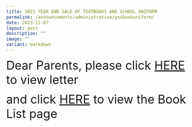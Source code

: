 ```yaml
---
title: 2023 YEAR END SALE OF TEXTBOOKS AND SCHOOL UNIFORM
permalink: /announcements/administrative/yesbookuniform/
date: 2023-11-07
layout: post
description: ""
image: ""
variant: markdown
---
```

<font size="6">Dear Parents, please click [HERE](/files/Book%20Lists%202024/2023%20year-end%20textbook%20and%20uniform%20sale_8nov23.pdf) to view letter

and click [HERE](https://greenridgesec.moe.edu.sg/book-list-and-uniform/) to view the Book List page</font>